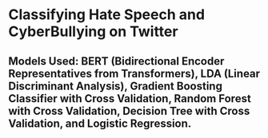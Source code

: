 # Classifying Hate Speech and CyberBullying on Twitter

## Models Used: BERT (Bidirectional Encoder Representatives from Transformers), LDA (Linear Discriminant Analysis), Gradient Boosting Classifier with Cross Validation, Random Forest with Cross Validation, Decision Tree with Cross Validation, and Logistic Regression. 



